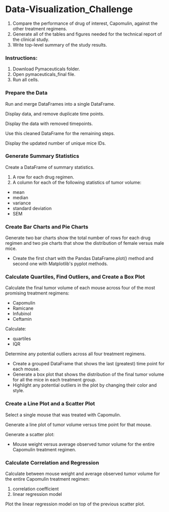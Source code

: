 # Data-Visualization_Challenge

1. Compare the performance of drug of interest, Capomulin, against the other treatment regimens.
2. Generate all of the tables and figures needed for the technical report of the clinical study. 
3. Write top-level summary of the study results.

### Instructions:
1. Download Pymaceuticals folder.
2. Open pymaceuticals_final file.
3. Run all cells.

### Prepare the Data
Run and merge DataFrames into a single DataFrame.

Display data, and remove duplicate time points.

Display the data with removed timepoints.

Use this cleaned DataFrame for the remaining steps.

Display the updated number of unique mice IDs.

### Generate Summary Statistics
Create a DataFrame of summary statistics.
1. A row for each drug regimen.
2. A column for each of the following statistics of tumor volume:
- mean
- median
- variance
- standard deviation
- SEM

### Create Bar Charts and Pie Charts
Generate two bar charts show the total number of rows for each drug regimen and two pie charts that show the distribution of female versus male mice.
- Create the first chart with the Pandas DataFrame.plot() method and second one with Matplotlib's pyplot methods.


### Calculate Quartiles, Find Outliers, and Create a Box Plot
Calculate the final tumor volume of each mouse across four of the most promising treatment regimens:
- Capomulin
- Ramicane
- Infubinol
- Ceftamin

Calculate:
- quartiles
- IQR

Determine any potential outliers across all four treatment regimens.
- Create a grouped DataFrame that shows the last (greatest) time point for each mouse.
- Generate a box plot that shows the distribution of the final tumor volume for all the mice in each treatment group.
- Highlight any potential outliers in the plot by changing their color and style.

### Create a Line Plot and a Scatter Plot
Select a single mouse that was treated with Capomulin.

Generate a line plot of tumor volume versus time point for that mouse.

Generate a scatter plot:
- Mouse weight versus average observed tumor volume for the entire Capomulin treatment regimen.

### Calculate Correlation and Regression
Calculate between mouse weight and average observed tumor volume for the entire Capomulin treatment regimen:
1. correlation coefficient
2. linear regression model 

Plot the linear regression model on top of the previous scatter plot.

